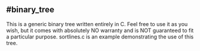#binary_tree
--------------------------------

This is a generic binary tree written entirely in C. Feel free to use it as you wish, but it comes with absolutely NO warranty
and is NOT guaranteed to fit a particular purpose. sortlines.c is an example demonstrating the use of this tree.
